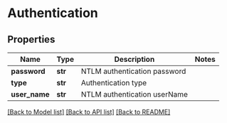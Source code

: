 # Authentication

## Properties
Name | Type | Description | Notes
------------ | ------------- | ------------- | -------------
**password** | **str** | NTLM authentication password | 
**type** | **str** | Authentication type | 
**user_name** | **str** | NTLM  authentication userName | 

[[Back to Model list]](../README.md#documentation-for-models) [[Back to API list]](../README.md#documentation-for-api-endpoints) [[Back to README]](../README.md)


